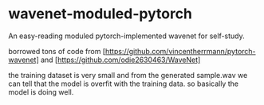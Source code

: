 # wavenet-moduled-pytorch
An easy-reading moduled pytorch-implemented wavenet for self-study.

borrowed tons of code from [https://github.com/vincentherrmann/pytorch-wavenet] and [https://github.com/odie2630463/WaveNet]

the training dataset is very small and from the generated sample.wav we can tell that the model is overfit with the training data.
so basically the model is doing well.
